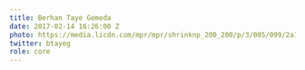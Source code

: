 ```yaml
---
title: Berhan Taye Gemeda
date: 2017-02-14 16:26:00 Z
photo: https://media.licdn.com/mpr/mpr/shrinknp_200_200/p/3/005/099/2a1/1898f31.jpg
twitter: btayeg
role: core
---
```


